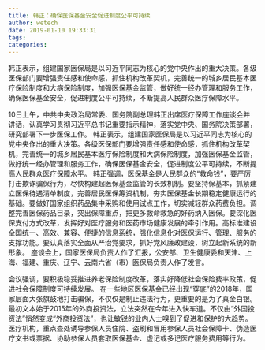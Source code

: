 ```yaml
---
title: 韩正：确保医保基金安全促进制度公平可持续
author: wetech
date: 2019-01-10 19:33:31
tags: 
categories: 
---
```

韩正表示，组建国家医保局是以习近平同志为核心的党中央作出的重大决策。各级医保部门要增强责任感和使命感，抓住机构改革契机，完善统一的城乡居民基本医疗保险制度和大病保险制度，加强医保基金监管，做好统一经办管理和服务工作，确保医保基金安全，促进制度公平可持续，不断提高人民群众医疗保障水平。
<!-- more -->
10日上午，中共中央政治局常委、国务院副总理韩正出席医疗保障工作座谈会并讲话，认真学习贯彻习近平总书记重要指示精神，落实党中央、国务院决策部署，研究部署下一步医保工作。
韩正表示，组建国家医保局是以习近平同志为核心的党中央作出的重大决策。各级医保部门要增强责任感和使命感，抓住机构改革契机，完善统一的城乡居民基本医疗保险制度和大病保险制度，加强医保基金监管，做好统一经办管理和服务工作，确保医保基金安全，促进制度公平可持续，不断提高人民群众医疗保障水平。
韩正强调，医保基金是人民群众的“救命钱”，要严厉打击欺诈骗保行为，尽快构建起医保基金监管的长效机制。要坚持保基本，抓紧建立医保待遇清单制度，完善居民医保筹资机制，夯实医保基金长期稳定健康运行的基础。要做好国家组织药品集中采购和使用试点工作，切实减轻群众药费负担。调整完善医保药品目录，突出保障重点，把更多救命救急的好药纳入医保。要深化医保支付方式改革，发挥好对医疗服务和医药市场健康发展的牵引作用。高标准建设全国统一、高效、兼容、便捷的信息系统，强化信息化对医保运行、管理、服务的支撑功能。要认真落实全面从严治党要求，抓好党风廉政建设，树立起新系统的新形象。
座谈会上，国家医保局负责人作了汇报，公安部、卫生健康委和天津、上海、福建、重庆、辽宁、云南六省（市）医保局负责人作了发言。
 
 
会议强调，要积极稳妥推进养老保险制度改革，落实好降低社会保险费率政策，促进社会保障制度可持续发展。
在一些地区医保基金已经出现“穿底”的2018年，国家层面大张旗鼓地打击骗保，不仅仅是制止违法行为，更重要的是为了真金白银。
最初文本始于2015年的外商投资法，立法突然在今年进入快车道。不仅由“外国投资法”悄然变成“外商投资法”，也让敏锐的业内人士嗅到了促进和保护的大趋势。
医疗机构，重点查处诱导参保人员住院、盗刷和冒用参保人员社会保障卡、伪造医疗文书或票据、协助参保人员套取医保基金、虚记或多记医疗服务费用等行为。
